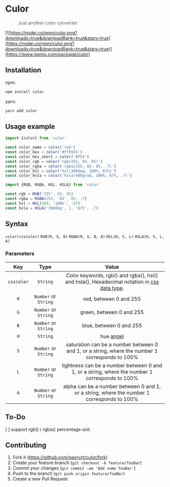 # Culor
> Just another color converter.

[![https://nodei.co/npm/culor.png?downloads=true&downloadRank=true&stars=true](https://nodei.co/npm/culor.png?downloads=true&downloadRank=true&stars=true)](https://www.npmjs.com/package/culor)

## Installation

npm:

```sh
npm install culor
```

yarn:

```sh
yarn add culor
```

## Usage example

```js
import {color} from 'culor'

const color_name = color('red')
const color_hex = color('#ff5555')
const color_hex_short = color('#f55')
const color_rgb = color('rgb(255, 85, 85)')
const color_rgba = color('rgba(255, 85, 85, .7)')
const color_hsl = color('hsl(360deg, 100%, 67%)')
const color_hsla = color('hsla(400grad, 100%, 67%, .7)')
```

```js
import {RGB, RGBA, HSL, HSLA} from 'culor'

const rgb = RGB('255', 85, 85)
const rgba = RGBA(255, '85', 85, .7)
const hsl = HSL(360, '100%', .67)
const hsla = HSLA('360deg', 1, '67%', .7)
```

## Syntax

`color(csscolor)`
`RGB(R, G, B)`
`RGBA(R, G, B, A)`
`HSL(H, S, L)`
`HSLA(H, S, L, A)`

### Parameters

|    Key   |  Type  | Value |
|:--------:|:------:|:-----:|
| `csscolor` | `String` | Color keywords, rgb() and rgba(), hsl() and hsla(), Hexadecimal notation in [css <color> data type](https://developer.mozilla.org/en-US/docs/Web/CSS/color_value). |
| `R`        | `Number` or `String` | red, between 0 and 255 |
| `G`        | `Number` or `String` | green, between 0 and 255 |
| `B`        | `Number` or `String` | blue, between 0 and 255 |
| `H`        | `String` | hue [angel](https://developer.mozilla.org/en-US/docs/Web/CSS/angle) |
| `S`        | `Number` or `String` | saturation can be a number between 0 and 1, or a string, where the number 1 corresponds to 100% |
| `L`        | `Number` or `String` | lightness can be a number between 0 and 1, or a string, where the number 1 corresponds to 100% |
| `A`        | `Number` or `String` | alpha can be a number between 0 and 1, or a string, where the number 1 corresponds to 100% |

## To-Do

[ ] support rgb() / rgba() percentage unit.

## Contributing

1. Fork it (<https://github.com/gaoryrt/culor/fork>)
2. Create your feature branch (`git checkout -b feature/fooBar`)
3. Commit your changes (`git commit -am 'Add some fooBar'`)
4. Push to the branch (`git push origin feature/fooBar`)
5. Create a new Pull Request